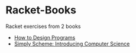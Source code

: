 # Racket-Books

Racket exercises from 2 books
* [How to Design Programs](How%20to%20Design%20Programs)
* [Simply Scheme: Introducing Computer Science](Simply%20Scheme)


